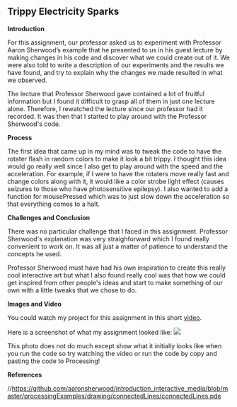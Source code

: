 ## Trippy Electricity Sparks

**Introduction**

For this assignment, our professor asked us to experiment with Professor Aaron Sherwood’s example that he presented to us in
his guest lecture by making changes in his code and discover what we could create out of it. We were also told to write a 
description of our experiments and the results we have found, and try to explain why the changes we made resulted in what we
observed.

The lecture that Professor Sherwood gave contained a lot of fruitful information but I found it difficult to grasp all of them
in just one lecture alone. Therefore, I rewatched the lecture since our professor had it recorded. It was then that I started 
to play around with the Professor Sherwood's code.

**Process**

The first idea that came up in my mind was to tweak the code to have the rotater flash in random colors to make it look a bit 
trippy. I thought this idea would go really well since I also get to play around with the speed and the acceleration. For
example, if I were to have the rotaters move really fast and change colors along with it, it would like a color strobe light
effect (causes seizures to those who have photosensitive epilepsy). I also wanted to add a function for mousePressed which was 
to just slow down the acceleration so that everything comes to a halt.

**Challenges and Conclusion**

There was no particular challenge that I faced in this assignment. Professor Sherwood's explanation was very straighforward 
which I found really convenient to work on. It was all just a matter of patience to understand the concepts he used.

Professor Sherwood must have had his own inspiration to create this really cool interactive art but what I also found really
cool was that how we could get inspired from other people's ideas and start to make something of our own with a little tweaks
that we chose to do.

**Images and Video**

You could watch my project for this assignment in this short [video](https://youtu.be/AMI7sE0jt60).

Here is a screenshot of what my assignment looked like:
![](https://i.imgur.com/addkTaz.png)

This photo does not do much except show what it initially looks like when you run the code so try watching the video
or run the code by copy and pasting the code to Processing!

**References**

//https://github.com/aaronsherwood/introduction_interactive_media/blob/master/processingExamples/drawing/connectedLines/connectedLines.pde

